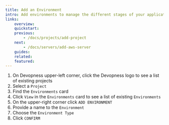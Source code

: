 ```yaml
---
title: Add an Environment
intro: Add environments to manage the different stages of your application lifecycle or control infrastructure resources and software versions for individual customers.
links:
    overview:
    quickstart:
    previous:
        - /docs/projects/add-project
    next:
        - /docs/servers/add-aws-server
    guides:
    related:
    featured:
---
```


1. On Devopness upper-left corner, click the Devopness logo to see a list of existing projects
1. Select a `Project`
1. Find the `Environments` card
1. Click `View` in the `Environments` card to see a list of existing `Environments`
1. On the upper-right corner click `ADD ENVIRONMENT`
1. Provide a name to the `Environment`
1. Choose the `Environment Type`
1. Click `CONFIRM`
